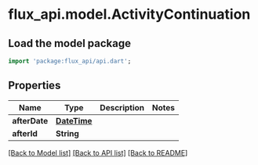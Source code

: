 # flux_api.model.ActivityContinuation

## Load the model package
```dart
import 'package:flux_api/api.dart';
```

## Properties
Name | Type | Description | Notes
------------ | ------------- | ------------- | -------------
**afterDate** | [**DateTime**](DateTime.md) |  | 
**afterId** | **String** |  | 

[[Back to Model list]](../README.md#documentation-for-models) [[Back to API list]](../README.md#documentation-for-api-endpoints) [[Back to README]](../README.md)


